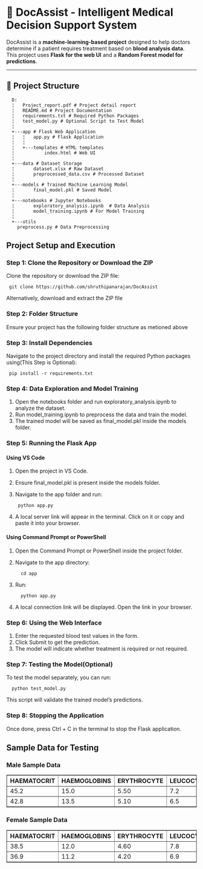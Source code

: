 # 🚀 DocAssist - Intelligent Medical Decision Support System  

DocAssist is a **machine-learning-based project** designed to help doctors determine if a patient requires treatment based on **blood analysis data**.  
This project uses **Flask for the web UI** and a **Random Forest model for predictions**.  

---

## **📁 Project Structure**

      D:
      ¦   Project_report.pdf # Project detail report
      ¦   README.md # Project Documentation
      ¦   requirements.txt # Required Python Packages
      ¦   test_model.py # Optional Script to Test Model
      ¦   
      +---app # Flask Web Application
      ¦   ¦   app.py # Flask Application
      ¦   ¦   
      ¦   +---templates # HTML templates
      ¦           index.html # Web UI
      ¦           
      +---data # Dataset Storage
      ¦       dataset.xlsx # Raw Dataset
      ¦       preprocessed_data.csv # Processed Dataset
      ¦       
      +---models # Trained Machine Learning Model
      ¦       final_model.pkl # Saved Model
      ¦       
      +---notebooks # Jupyter Notebooks
      ¦       exploratory_analysis.ipynb  # Data Analysis
      ¦       model_training.ipynb # For Model Training
      ¦       
      +---utils
        preprocess.py # Data Preprocessing


## **Project Setup and Execution**

###  Step 1: Clone the Repository or Download the ZIP

Clone the repository or download the ZIP file:
     
     git clone https://github.com/shruthipanarajan/DocAssist

Alternatively, download and extract the ZIP file

### Step 2: Folder Structure

Ensure your project has the following folder structure as metioned above 

### Step 3: Install Dependencies

Navigate to the project directory and install the required Python packages using(This Step is Optional):

     pip install -r requirements.txt

### Step 4: Data Exploration and Model Training

1. Open the notebooks folder and run exploratory_analysis.ipynb to analyze the dataset.
2. Run model_training.ipynb to preprocess the data and train the model.
3. The trained model will be saved as final_model.pkl inside the models folder.

### Step 5: Running the Flask App

#### Using VS Code

1. Open the project in VS Code.
2. Ensure final_model.pkl is present inside the models folder.
3. Navigate to the app folder and run:
          
        python app.py
4. A local server link will appear in the terminal. Click on it or copy and paste it into your browser.

#### Using Command Prompt or PowerShell

1. Open the Command Prompt or PowerShell inside the project folder.
2. Navigate to the app directory:
      
         cd app
3. Run:
   
         python app.py
4. A local connection link will be displayed. Open the link in your browser.

### Step 6: Using the Web Interface

1. Enter the requested blood test values in the form.
2. Click Submit to get the prediction.
3. The model will indicate whether treatment is required or not required.

### Step 7: Testing the Model(Optional)

To test the model separately, you can run:
   
      python test_model.py
This script will validate the trained model’s predictions.

### Step 8: Stopping the Application

Once done, press Ctrl + C in the terminal to stop the Flask application.

## **Sample Data for Testing**

### Male Sample Data
<table border="1">
<tr>
<th>HAEMATOCRIT</th><th>HAEMOGLOBINS</th><th>ERYTHROCYTE</th><th>LEUCOCYTE</th><th>THROMBOCYTE</th><th>MCH</th><th>MCHC</th><th>MCV</th><th>AGE</th><th>SEX</th>
</tr>
<tr>
<td>45.2</td><td>15.0</td><td>5.50</td><td>7.2</td><td>250</td><td>30.1</td><td>34.0</td><td>85.4</td><td>30</td><td>M</td>
</tr>
<tr>
<td>42.8</td><td>13.5</td><td>5.10</td><td>6.5</td><td>300</td><td>28.7</td><td>33.2</td><td>88.0</td><td>50</td><td>M</td>
</tr>
</table>

### Female Sample Data
<table border="1">
<tr>
<th>HAEMATOCRIT</th><th>HAEMOGLOBINS</th><th>ERYTHROCYTE</th><th>LEUCOCYTE</th><th>THROMBOCYTE</th><th>MCH</th><th>MCHC</th><th>MCV</th><th>AGE</th><th>SEX</th>
</tr>
<tr>
<td>38.5</td><td>12.0</td><td>4.60</td><td>7.8</td><td>320</td><td>31.2</td><td>32.5</td><td>86.5</td><td>28</td><td>F</td>
</tr>
<tr>
<td>36.9</td><td>11.2</td><td>4.20</td><td>6.9</td><td>290</td><td>30.5</td><td>31.8</td><td>84.2</td><td>40</td><td>F</td>
</tr>
</table>
